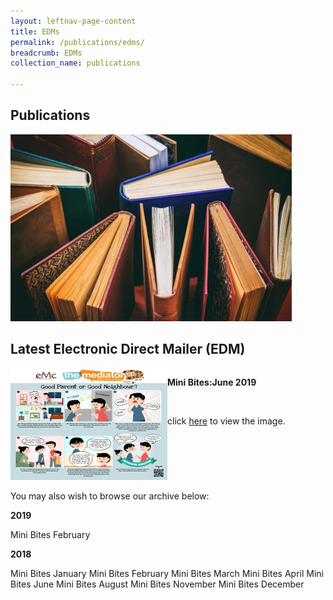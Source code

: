 ```yaml
---
layout: leftnav-page-content
title: EDMs
permalink: /publications/edms/
breadcrumb: EDMs
collection_name: publications

---
```


<style>
  .flex-container {display: flex;}
  .flex-container .flex-box (justify-content: flex-start)
</style>

Publications
---

<div class="image"><img src="/images/1504172802236.jpg/"></div>

Latest Electronic Direct Mailer (EDM)
---

<div class="flex-container">
  <div class="flex-box"><img src="/images/1561634316796.png/"></div>
  <div class="flex-box"><p><b>Mini Bites:June 2019</b></p><br><p>click <a href="#" target="_blank">here</a> to view the image.</p></div>
</div>

You may also wish to browse our archive below:

**2019**

Mini Bites February

**2018**

Mini Bites January
Mini Bites February
Mini Bites March
Mini Bites April
Mini Bites June
Mini Bites August
Mini Bites November
Mini Bites December
